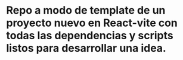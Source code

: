 # Repo a modo de template de un proyecto nuevo en React-vite con todas las dependencias y scripts listos para desarrollar una idea.
